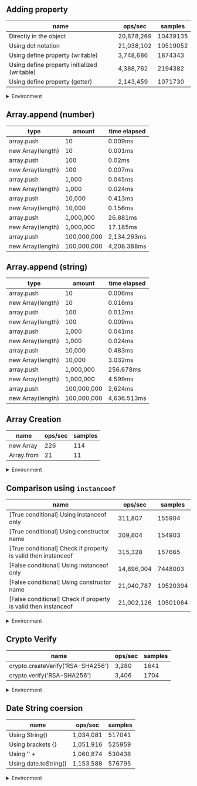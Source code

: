 ## Adding property

|name|ops/sec|samples|
|-|-|-|
|Directly in the object|20,878,269|10439135|
|Using dot notation|21,038,102|10519052|
|Using define property (writable)|3,748,686|1874343|
|Using define property initialized (writable)|4,388,762|2194382|
|Using define property (getter)|2,143,459|1071730|


<details>
<summary>Environment</summary>

* __Machine:__ linux x64 | 4 vCPUs | 15.2GB Mem
* __Run:__ Thu May 09 2024 20:22:18 GMT+0000 (Coordinated Universal Time)
</details>

<!--
{"environment":{"platform":"linux","arch":"x64","cpus":4,"totalMemory":15.245216369628906},"benchmarks":[{"name":"Directly in the object","opsSec":20878269.203557234,"samples":10439135},{"name":"Using dot notation","opsSec":21038102.414983664,"samples":10519052},{"name":"Using define property (writable)","opsSec":3748686,"samples":1874343},{"name":"Using define property initialized (writable)","opsSec":4388762.248389243,"samples":2194382},{"name":"Using define property (getter)","opsSec":2143459.169048164,"samples":1071730}]}-->

## Array.append (number)

|type|amount|time elapsed|
|-|-|-|
array.push|10|0.009ms
new Array(length)|10|0.001ms
array.push|100|0.02ms
new Array(length)|100|0.007ms
array.push|1,000|0.045ms
new Array(length)|1,000|0.024ms
array.push|10,000|0.413ms
new Array(length)|10,000|0.156ms
array.push|1,000,000|26.881ms
new Array(length)|1,000,000|17.185ms
array.push|100,000,000|2,134.263ms
new Array(length)|100,000,000|4,208.388ms
## Array.append (string)

|type|amount|time elapsed|
|-|-|-|
array.push|10|0.006ms
new Array(length)|10|0.016ms
array.push|100|0.012ms
new Array(length)|100|0.009ms
array.push|1,000|0.041ms
new Array(length)|1,000|0.024ms
array.push|10,000|0.483ms
new Array(length)|10,000|3.032ms
array.push|1,000,000|256.678ms
new Array(length)|1,000,000|4.599ms
array.push|100,000,000|2,624ms
new Array(length)|100,000,000|4,636.513ms

## Array Creation

|name|ops/sec|samples|
|-|-|-|
|new Array|226|114|
|Array.from|21|11|


<details>
<summary>Environment</summary>

* __Machine:__ linux x64 | 4 vCPUs | 15.2GB Mem
* __Run:__ Thu May 09 2024 20:37:37 GMT+0000 (Coordinated Universal Time)
</details>

<!--
{"environment":{"platform":"linux","arch":"x64","cpus":4,"totalMemory":15.245216369628906},"benchmarks":[{"name":"new Array","opsSec":226.1587820890989,"samples":114},{"name":"Array.from","opsSec":21.84401017792516,"samples":11}]}-->

## Comparison using `instanceof`

|name|ops/sec|samples|
|-|-|-|
|[True conditional] Using instanceof only|311,807|155904|
|[True conditional] Using constructor name|309,804|154903|
|[True conditional] Check if property is valid then instanceof |315,328|157665|
|[False conditional] Using instanceof only|14,896,004|7448003|
|[False conditional] Using constructor name|21,040,787|10520394|
|[False conditional] Check if property is valid then instanceof |21,002,126|10501064|


<details>
<summary>Environment</summary>

* __Machine:__ linux x64 | 4 vCPUs | 15.2GB Mem
* __Run:__ Thu May 09 2024 20:51:46 GMT+0000 (Coordinated Universal Time)
</details>

<!--
{"environment":{"platform":"linux","arch":"x64","cpus":4,"totalMemory":15.245216369628906},"benchmarks":[{"name":"[True conditional] Using instanceof only","opsSec":311807.0520087416,"samples":155904},{"name":"[True conditional] Using constructor name","opsSec":309804.1096966802,"samples":154903},{"name":"[True conditional] Check if property is valid then instanceof ","opsSec":315328.1280159026,"samples":157665},{"name":"[False conditional] Using instanceof only","opsSec":14896004.955863604,"samples":7448003},{"name":"[False conditional] Using constructor name","opsSec":21040787.297687955,"samples":10520394},{"name":"[False conditional] Check if property is valid then instanceof ","opsSec":21002126.417694103,"samples":10501064}]}-->

## Crypto Verify

|name|ops/sec|samples|
|-|-|-|
|crypto.createVerify('RSA-SHA256')|3,280|1641|
|crypto.verify('RSA-SHA256')|3,406|1704|


<details>
<summary>Environment</summary>

* __Machine:__ linux x64 | 4 vCPUs | 15.2GB Mem
* __Run:__ Thu May 09 2024 20:58:16 GMT+0000 (Coordinated Universal Time)
</details>

<!--
{"environment":{"platform":"linux","arch":"x64","cpus":4,"totalMemory":15.245216369628906},"benchmarks":[{"name":"crypto.createVerify('RSA-SHA256')","opsSec":3280.8655629852565,"samples":1641},{"name":"crypto.verify('RSA-SHA256')","opsSec":3406.3462145208177,"samples":1704}]}-->

## Date String coersion

|name|ops/sec|samples|
|-|-|-|
|Using String()|1,034,081|517041|
|Using brackets {}|1,051,916|525959|
|Using '' + |1,060,874|530438|
|Using date.toString()|1,153,588|576795|


<details>
<summary>Environment</summary>

* __Machine:__ linux x64 | 4 vCPUs | 15.2GB Mem
* __Run:__ Thu May 09 2024 21:13:22 GMT+0000 (Coordinated Universal Time)
</details>

<!--
{"environment":{"platform":"linux","arch":"x64","cpus":4,"totalMemory":15.245216369628906},"benchmarks":[{"name":"Using String()","opsSec":1034081.2707222941,"samples":517041},{"name":"Using brackets {}","opsSec":1051916.4154682367,"samples":525959},{"name":"Using '' + ","opsSec":1060874.4813951524,"samples":530438},{"name":"Using date.toString()","opsSec":1153588.6495684935,"samples":576795}]}-->
